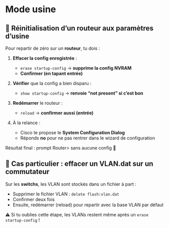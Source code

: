 # Mode usine

## **🧨 Réinitialisation d’un routeur aux paramètres d’usine**

Pour repartir de zéro sur un **routeur**, tu dois :

1.  **Effacer la config enregistrée** :

    - `erase startup-config` → **supprime la config NVRAM**
    - **Confirmer (en tapant entrée)**

2.  **Vérifier** que la config a bien disparu :

    - `show startup-config` → **renvoie “not present” si c’est bon**

3.  **Redémarrer** le routeur :

    - `reload` → **confirmer aussi (entrée)**

4.  À la relance :

    - Cisco te propose le **System Configuration Dialog**
    - Réponds **no** pour ne pas rentrer dans le wizard de configuration

Résultat final : prompt Router> sans aucune config 🎉



## **🧹 Cas particulier : effacer un VLAN.dat sur un commutateur**

Sur les **switchs**, les VLAN sont stockés dans un fichier à part :

- Supprimer le fichier VLAN : `delete flash:vlan.dat`
- Confirmer deux fois
- Ensuite, redémarrer (reload) pour repartir avec la base VLAN par défaut

⚠️ Si tu oublies cette étape, les VLANs restent même après un `erase startup-config` !



